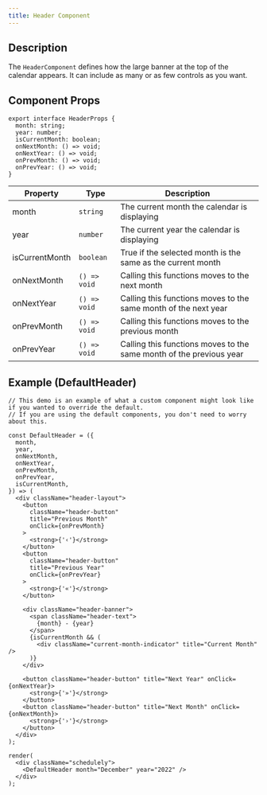 ```yaml
---
title: Header Component
---
```


## Description

The `HeaderComponent` defines how the large banner at the top of the calendar appears. It can include as many or
as few controls as you want.

## Component Props

```tsx
export interface HeaderProps {
  month: string;
  year: number;
  isCurrentMonth: boolean;
  onNextMonth: () => void;
  onNextYear: () => void;
  onPrevMonth: () => void;
  onPrevYear: () => void;
}
```

| Property       | Type         | Description                                                         |
| -------------- | ------------ | ------------------------------------------------------------------- |
| month          | `string`     | The current month the calendar is displaying                        |
| year           | `number`     | The current year the calendar is displaying                         |
| isCurrentMonth | `boolean`    | True if the selected month is the same as the current month         |
| onNextMonth    | `() => void` | Calling this functions moves to the next month                      |
| onNextYear     | `() => void` | Calling this functions moves to the same month of the next year     |
| onPrevMonth    | `() => void` | Calling this functions moves to the previous month                  |
| onPrevYear     | `() => void` | Calling this functions moves to the same month of the previous year |

## Example (DefaultHeader)

```tsx live noInline
// This demo is an example of what a custom component might look like if you wanted to override the default.
// If you are using the default components, you don't need to worry about this.

const DefaultHeader = ({
  month,
  year,
  onNextMonth,
  onNextYear,
  onPrevMonth,
  onPrevYear,
  isCurrentMonth,
}) => (
  <div className="header-layout">
    <button
      className="header-button"
      title="Previous Month"
      onClick={onPrevMonth}
    >
      <strong>{'‹'}</strong>
    </button>
    <button
      className="header-button"
      title="Previous Year"
      onClick={onPrevYear}
    >
      <strong>{'«'}</strong>
    </button>

    <div className="header-banner">
      <span className="header-text">
        {month} - {year}
      </span>
      {isCurrentMonth && (
        <div className="current-month-indicator" title="Current Month" />
      )}
    </div>

    <button className="header-button" title="Next Year" onClick={onNextYear}>
      <strong>{'»'}</strong>
    </button>
    <button className="header-button" title="Next Month" onClick={onNextMonth}>
      <strong>{'›'}</strong>
    </button>
  </div>
);

render(
  <div className="schedulely">
    <DefaultHeader month="December" year="2022" />
  </div>
);
```
